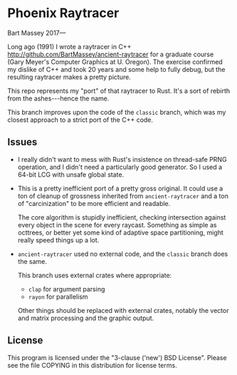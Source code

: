 # Phoenix Raytracer
Bart Massey 2017—

Long ago (1991) I wrote a raytracer in C++
<http://github.com/BartMassey/ancient-raytracer> for a
graduate course (Gary Meyer's Computer Graphics at
U. Oregon). The exercise confirmed my dislike of C++ and
took 20 years and some help to fully debug, but the
resulting raytracer makes a pretty picture.

This repo represents my "port" of that raytracer to Rust.
It's a sort of rebirth from the ashes---hence the name.

This branch improves upon the code of the `classic` branch,
which was my closest approach to a strict port of the C++
code.

## Issues

* I really didn't want to mess with Rust's insistence on
  thread-safe PRNG operation, and I didn't need a
  particularly good generator. So I used a 64-bit LCG with
  unsafe global state.

* This is a pretty inefficient port of a pretty gross
  original. It could use a ton of cleanup of grossness
  inherited from `ancient-raytracer` and a ton of
  "carcinization" to be more efficient and readable.

  The core algorithm is stupidly inefficient, checking
  intersection against every object in the scene for every
  raycast. Something as simple as octtrees, or better yet
  some kind of adaptive space partitioning, might really
  speed things up a lot.

* `ancient-raytracer` used no external code, and the
  `classic` branch does the same.

  This branch uses external crates where appropriate:

  * `clap` for argument parsing
  * `rayon` for parallelism

  Other things should be replaced with external crates,
  notably the vector and matrix processing and the graphic
  output.

## License

This program is licensed under the "3-clause ('new') BSD
License". Please see the file COPYING in this distribution
for license terms.
